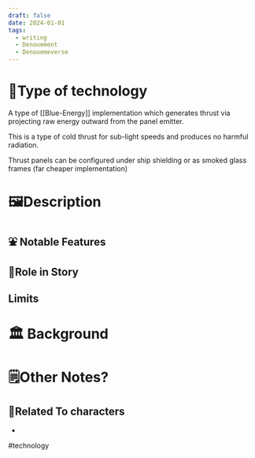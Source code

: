 ```yaml
---
draft: false
date: 2024-01-01
tags:
  - writing
  - Denouement
  - Denouemeverse
---
```

# 🔧Type of technology
A type of  [[Blue-Energy]]  implementation which generates thrust via projecting raw energy outward from the panel emitter. 

This is a type of cold thrust for sub-light speeds and produces no harmful radiation.

Thrust panels can be configured under ship shielding or as smoked glass frames (far cheaper implementation) 

# **🖼️Description** 


## ⛲ Notable Features


## 📜Role in Story


## Limits


# 🏛️ Background


# 🗒️Other Notes?

## 👤Related To characters
- 


<!---
![[PICURES|300]] 
-->

#technology 